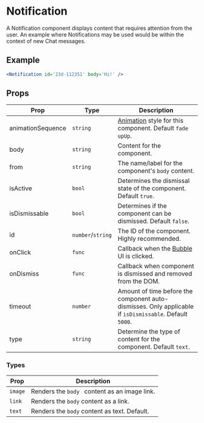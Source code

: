 # Notification

A Notification component displays content that requires attention from the user. An example where Notifications may be used would be within the context of new Chat messages.

## Example

```jsx
<Notification id='23d-112351' body='Hi!' />
```

## Props

| Prop | Type | Description |
| --- | --- | --- |
| animationSequence | `string` | [Animation](../Animate) style for this component. Default `fade upUp`. |
| body | `string` | Content for the component. |
| from | `string` | The name/label for the component's `body` content. |
| isActive | `bool` | Determines the dismissal state of the component. Default `true`. |
| isDismissable | `bool` | Determines if the component can be dismissed. Default `false`. |
| id | `number`/`string` | The ID of the component. Highly recommended. |
| onClick | `func` | Callback when the [Bubble](../Message/Docs/Bubble.md) UI is clicked. |
| onDismiss | `func` | Callback when component is dismissed and removed from the DOM. |
| timeout | `number` | Amount of time before the component auto-dismisses. Only applicable if `isDismissable`. Default `5000`. |
| type | `string` | Determine the type of content for the component. Default `text`. |


### Types

| Prop | Description |
| --- | --- |
| `image` | Renders the `body ` content as an image link. |
| `link` | Renders the `body` content as a link. |
| `text` | Renders the `body` content as text. Default. |
